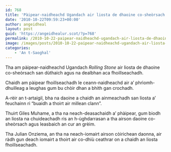```yaml
---
id: 768
title: 'Pàipear-naidheachd Ugandach air liosta de dhaoine co-sheòrsach fhoillseachadh'
date: '2010-10-22T09:59:23+00:00'
author: angeidheal
layout: post
guid: 'https://angeidhealur.scot/?p=768'
permalink: /2010-10-22-paipear-naidheachd-ugandach-air-liosta-de-dhaoine-co-sheorsach-fhoillseachadh/
image: /images/posts/2010-10-22-paipear-naidheachd-ugandach-air-liosta-de-dhaoine-co-sheorsach-fhoillseachadh.webp
categories:
    - 'An t-Saoghal'
---
```


Tha am pàipear-naidheachd Ugandach *Rolling Stone* air liosta de dhaoine co-sheòrsach san dùthaich agus na dealbhan aca fhoillseachadh.

Chaidh am pàipear fhoillseachadh le ceann-naidheachd air a’ phrìomh-dhuilleag a leughas gum bu chòir dhan a bhith gan crochadh.

A-rèir an t-artaigil, bha na daoine a chaidh an ainmeachadh san liosta a’ feuchainn ri “buaidh a thoirt air millean clann”.

Thuirt Giles Muhame, a tha na neach-deasachaidh a’ phàipear, gum biodh an liosta na chuideachadh ris an h-ùghdarrasan a tha airson daoine co-sheòrsach agus leasbaich an cur an grèim.

Tha Julian Onziema, an tha na neach-iomairt airson còirichean daonna, air ràdh gun deach iomairt a thoirt air co-dhiù ceathrar on a chaidh an liosta fhoillseachadh.
